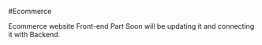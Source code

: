 #Ecommerce 

Ecommerce website Front-end Part Soon will be updating it and connecting it with Backend.
